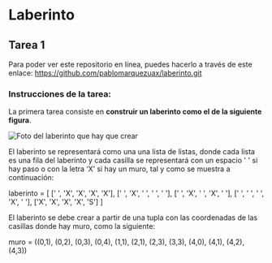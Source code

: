 # Laberinto

## Tarea 1

Para poder ver este repositorio en línea, puedes hacerlo a través de este enlace: https://github.com/pablomarquezuax/laberinto.git 

### Instrucciones de la tarea:

La primera tarea consiste en **construir un laberinto como el de la siguiente figura**.

![Foto del laberinto que hay que crear](https://aprendeconalf.es/docencia/python/retos/img/laberinto.png)

El laberinto se representará como una una lista de listas, donde cada lista es una fila del laberinto y cada casilla se representará con un espacio ' ' si hay paso o con la letra ‘X’ si hay un muro, tal y como se muestra a continuación:

laberinto = [
    [' ', 'X', 'X', 'X', 'X'], 
    [' ', 'X', ' ', ' ', ' '],
    [' ', 'X', ' ', 'X', ' '], 
    [' ', ' ', ' ', 'X', ' '], 
    ['X', 'X', 'X', 'X', 'S']
    ]

El laberinto se debe crear a partir de una tupla con las coordenadas de las casillas donde hay muro, como la siguiente:

muro = ((0,1), (0,2), (0,3), (0,4), (1,1), (2,1), (2,3), (3,3), (4,0), (4,1), (4,2), (4,3))